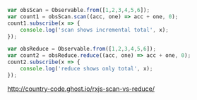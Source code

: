 ```javascript
var obsScan = Observable.from([1,2,3,4,5,6]);
var count1 = obsScan.scan((acc, one) => acc + one, 0);
count1.subscribe(x => {
    console.log('scan shows incremental total', x);
});

var obsReduce = Observable.from([1,2,3,4,5,6]);
var count2 = obsReduce.reduce((acc, one) => acc + one, 0);
count2.subscribe(x => {
    console.log('reduce shows only total', x);
});
```

http://country-code.ghost.io/rxjs-scan-vs-reduce/